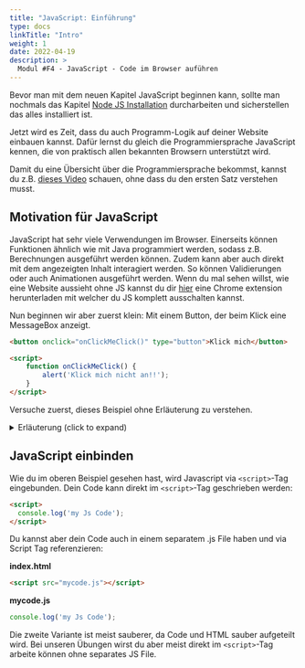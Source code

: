 ```yaml
---
title: "JavaScript: Einführung"
type: docs
linkTitle: "Intro"
weight: 1
date: 2022-04-19
description: >
  Modul #F4 - JavaScript - Code im Browser auführen
---
```

Bevor man mit dem neuen Kapitel JavaScript beginnen kann, sollte man nochmals das Kapitel [Node JS Installation](../../ide_advanced/01_nodejs/#installation-von-nodejs) durcharbeiten und sicherstellen das alles installiert ist.

Jetzt wird es Zeit, dass du auch Programm-Logik auf deiner Website einbauen kannst. Dafür lernst du gleich die Programmiersprache JavaScript kennen, die von praktisch allen bekannten Browsern unterstützt wird.

Damit du eine Übersicht über die Programmiersprache bekommst, kannst du z.B. [dieses Video](https://www.youtube.com/watch?v=DHjqpvDnNGE) schauen, ohne dass du den ersten Satz verstehen musst.

## Motivation für JavaScript
JavaScript hat sehr viele Verwendungen im Browser. Einerseits können Funktionen ähnlich wie mit Java programmiert werden, sodass z.B. Berechnungen ausgeführt werden können. Zudem kann aber auch direkt mit dem angezeigten Inhalt interagiert werden. So können Validierungen oder auch Animationen ausgeführt werden. Wenn du mal sehen willst, wie eine Website aussieht ohne JS kannst du dir [hier](https://chrome.google.com/webstore/detail/disable-javascript/jfpdlihdedhlmhlbgooailmfhahieoem?hl=en) eine Chrome extension herunterladen mit welcher du JS komplett ausschalten kannst.

Nun beginnen wir aber zuerst klein: Mit einem Button, der beim Klick eine MessageBox anzeigt.

```html
<button onclick="onClickMeClick()" type="button">Klick mich</button>

<script>
    function onClickMeClick() {
        alert('Klick mich nicht an!!');
    }
</script>
```

Versuche zuerst, dieses Beispiel ohne Erläuterung zu verstehen.

<details>

<summary>Erläuterung (click to expand)</summary>
Zuerst hast du im HTML einen Button erstellt mit dem Text "Klick mich". 

Weiter unten siehst du ein `<script>`-Element. Dort drin ist eine Funktion namens `onClickMeClick()` definiert. Die Funktion ruft `alert(message: string)` auf. Diese `alert`-Funktion öffnet eine MessageBox mit der übergebenen Nachricht.

Wie du siehst, wird die selbst definierte Funktion beim Klick auf den Button aufgerufen. Dies passiert, weil du diesen Aufruf im `onclick`-Attribut des `<button>`s definiert hast. Beachte in diesem Beispiel, dass nicht die Funktion sondern deren Aufruf drin steht. Im Prinzip wird beim Button-Klick der Wert des `onclick`-Attributs ausgeführt. Theoretisch könntest du auch direkt `onclick="alert('Klick mich nicht an!!')"` schreiben.
</details>



## JavaScript einbinden

Wie du im oberen Beispiel gesehen hast, wird Javascript via `<script>`-Tag eingebunden. Dein Code kann direkt im `<script>`-Tag geschrieben werden:

```html
<script>
  console.log('my Js Code');
</script>
```

Du kannst aber dein Code auch in einem separatem .js File haben und via Script Tag referenzieren:

**index.html**
```html
<script src="mycode.js"></script>

```
**mycode.js**
```js
console.log('my Js Code');
```

Die zweite Variante ist meist sauberer, da Code und HTML sauber aufgeteilt wird. Bei unseren Übungen wirst du aber meist direkt im `<script>`-Tag arbeite können ohne separates JS File.